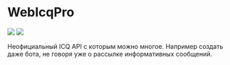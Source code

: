 # WebIcqPro
![](https://img.shields.io/badge/version-1.4.8b-green.svg)
![](https://img.shields.io/packagist/dm/arsen-bespalov/webicqpro.svg)

Неофициальный ICQ API с которым можно многое. Например создать даже бота, не говоря уже о рассылке информативных сообщений.
